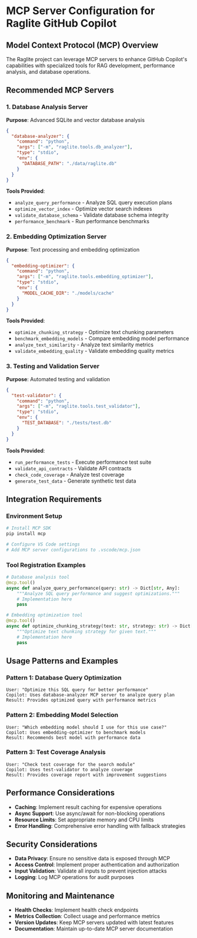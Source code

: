 # MCP Server Configuration for Raglite GitHub Copilot

## Model Context Protocol (MCP) Overview
The Raglite project can leverage MCP servers to enhance GitHub Copilot's capabilities with specialized tools for RAG development, performance analysis, and database operations.

## Recommended MCP Servers

### 1. Database Analysis Server
**Purpose**: Advanced SQLite and vector database analysis
```json
{
  "database-analyzer": {
    "command": "python",
    "args": ["-m", "raglite.tools.db_analyzer"],
    "type": "stdio",
    "env": {
      "DATABASE_PATH": "./data/raglite.db"
    }
  }
}
```

**Tools Provided**:
- `analyze_query_performance` - Analyze SQL query execution plans
- `optimize_vector_index` - Optimize vector search indexes
- `validate_database_schema` - Validate database schema integrity
- `performance_benchmark` - Run performance benchmarks

### 2. Embedding Optimization Server
**Purpose**: Text processing and embedding optimization
```json
{
  "embedding-optimizer": {
    "command": "python",
    "args": ["-m", "raglite.tools.embedding_optimizer"],
    "type": "stdio",
    "env": {
      "MODEL_CACHE_DIR": "./models/cache"
    }
  }
}
```

**Tools Provided**:
- `optimize_chunking_strategy` - Optimize text chunking parameters
- `benchmark_embedding_models` - Compare embedding model performance
- `analyze_text_similarity` - Analyze text similarity metrics
- `validate_embedding_quality` - Validate embedding quality metrics

### 3. Testing and Validation Server
**Purpose**: Automated testing and validation
```json
{
  "test-validator": {
    "command": "python",
    "args": ["-m", "raglite.tools.test_validator"],
    "type": "stdio",
    "env": {
      "TEST_DATABASE": "./tests/test.db"
    }
  }
}
```

**Tools Provided**:
- `run_performance_tests` - Execute performance test suite
- `validate_api_contracts` - Validate API contracts
- `check_code_coverage` - Analyze test coverage
- `generate_test_data` - Generate synthetic test data

## Integration Requirements

### Environment Setup
```bash
# Install MCP SDK
pip install mcp

# Configure VS Code settings
# Add MCP server configurations to .vscode/mcp.json
```

### Tool Registration Examples
```python
# Database analysis tool
@mcp.tool()
async def analyze_query_performance(query: str) -> Dict[str, Any]:
    """Analyze SQL query performance and suggest optimizations."""
    # Implementation here
    pass

# Embedding optimization tool
@mcp.tool()
async def optimize_chunking_strategy(text: str, strategy: str) -> Dict[str, Any]:
    """Optimize text chunking strategy for given text."""
    # Implementation here
    pass
```

## Usage Patterns and Examples

### Pattern 1: Database Query Optimization
```
User: "Optimize this SQL query for better performance"
Copilot: Uses database-analyzer MCP server to analyze query plan
Result: Provides optimized query with performance metrics
```

### Pattern 2: Embedding Model Selection
```
User: "Which embedding model should I use for this use case?"
Copilot: Uses embedding-optimizer to benchmark models
Result: Recommends best model with performance data
```

### Pattern 3: Test Coverage Analysis
```
User: "Check test coverage for the search module"
Copilot: Uses test-validator to analyze coverage
Result: Provides coverage report with improvement suggestions
```

## Performance Considerations
- **Caching**: Implement result caching for expensive operations
- **Async Support**: Use async/await for non-blocking operations
- **Resource Limits**: Set appropriate memory and CPU limits
- **Error Handling**: Comprehensive error handling with fallback strategies

## Security Considerations
- **Data Privacy**: Ensure no sensitive data is exposed through MCP
- **Access Control**: Implement proper authentication and authorization
- **Input Validation**: Validate all inputs to prevent injection attacks
- **Logging**: Log MCP operations for audit purposes

## Monitoring and Maintenance
- **Health Checks**: Implement health check endpoints
- **Metrics Collection**: Collect usage and performance metrics
- **Version Updates**: Keep MCP servers updated with latest features
- **Documentation**: Maintain up-to-date MCP server documentation
